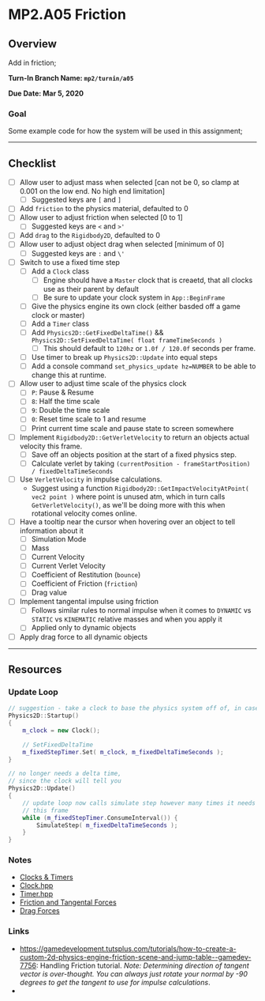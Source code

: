 MP2.A05 Friction
======

## Overview
Add in friction; 

**Turn-In Branch Name: `mp2/turnin/a05`**

**Due Date: Mar 5, 2020**

### Goal 
Some example code for how the system will be used in this assignment;

------

## Checklist
- [ ] Allow user to adjust mass when selected [can not be 0, so clamp at 0.001 on the low end.  No high end limitation]
    - [ ] Suggested keys are `[` and `]`
- [ ] Add `friction` to the physics material, defaulted to 0
- [ ] Allow user to adjust friction when selected [0 to 1]
    - [ ] Suggested keys are `<` and `>'`
- [ ] Add `drag` to the `Rigidbody2D`, defaulted to 0
- [ ] Allow user to adjust object drag when selected [minimum of 0]
    - [ ] Suggested keys are `:` and `\'` 
- [ ] Switch to use a fixed time step
    - [ ] Add a `Clock` class
        - [ ] Engine should have a `Master` clock that is creaetd, that all clocks use as their parent by default
        - [ ] Be sure to update your clock system in `App::BeginFrame`
    - [ ] Give the physics engine its own clock (either basded off a game clock or master)
    - [ ] Add a `Timer` class
    - [ ] Add `Physics2D::GetFixedDeltaTime()` && `Physics2D::SetFixedDeltaTime( float frameTimeSeconds )`
        - [ ] This should default to `120hz` or `1.0f / 120.0f` seconds per frame. 
    - [ ] Use timer to break up `Physics2D::Update` into equal steps
    - [ ] Add a console command `set_physics_update hz=NUMBER` to be able to change this at runtime.
- [ ] Allow user to adjust time scale of the physics clock
    - [ ] `P`: Pause & Resume
    - [ ] `8`: Half the time scale
    - [ ] `9`: Double the time scale
    - [ ] `0`: Reset time scale to 1 and resume
    - [ ] Print current time scale and pause state to screen somewhere
- [ ] Implement `Rigidbody2D::GetVerletVelocity` to return an objects actual velocity this frame. 
    - [ ] Save off an objects position at the start of a fixed physics step.
    - [ ] Calculate verlet by taking `(currentPosition - frameStartPosition) / fixedDeltaTimeSeconds`
- [ ] Use `VerletVelocity` in impulse calculations. 
    - Suggest using a function `Rigidbody2D::GetImpactVelocityAtPoint( vec2 point )` where point is unused atm, which 
      in turn calls `GetVerletVelocity()`, as we'll be doing more with this when rotational velocity comes online. 
- [ ] Have a tooltip near the cursor when hovering over an object to tell information about it
    - [ ] Simulation Mode
    - [ ] Mass
    - [ ] Current Velocity
    - [ ] Current Verlet Velocity
    - [ ] Coefficient of Restitution (`bounce`)
    - [ ] Coefficient of Friction (`friction`)
    - [ ] Drag value
- [ ] Implement tangental impulse using friction 
    - [ ] Follows similar rules to normal impulse when it comes to `DYNAMIC` vs `STATIC` vs `KINEMATIC` relative masses and when you apply it
    - [ ] Applied only to dynamic objects
- [ ] Apply drag force to all dynamic objects

------

## Resources

### Update Loop

```cpp
// suggestion - take a clock to base the physics system off of, in case you want a game clock
Physics2D::Startup()
{
    m_clock = new Clock(); 

    // SetFixedDeltaTime
    m_fixedStepTimer.Set( m_clock, m_fixedDeltaTimeSeconds ); 
}

// no longer needs a delta time, 
// since the clock will tell you
Physics2D::Update()
{
    // update loop now calls simulate step however many times it needs
    // this frame
    while (m_fixedStepTimer.ConsumeInterval()) {
        SimulateStep( m_fixedDeltaTimeSeconds ); 
    }
}
```


### Notes

- [Clocks & Timers](./clocks.md)
- [Clock.hpp](./Clock.hpp)
- [Timer.hpp](./Timer.hpp)
- [Friction and Tangental Forces](./friction.md)
- [Drag Forces](./drag.md)


### Links
- https://gamedevelopment.tutsplus.com/tutorials/how-to-create-a-custom-2d-physics-engine-friction-scene-and-jump-table--gamedev-7756:  Handling Friction tutorial.  *Note: Determining direction of tangent vector is over-thought.  You can always just rotate your normal by -90 degrees to get the tangent to use for impulse calculations*. 
- 